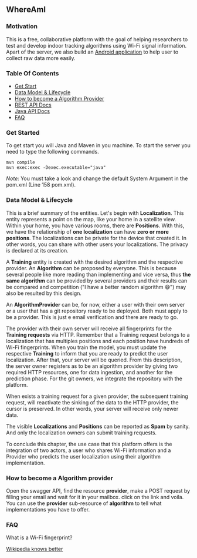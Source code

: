 ## WhereAmI

### Motivation

This is a free, collaborative platform with the goal of helping researchers to test and develop indoor tracking algorithms using Wi-Fi signal information. Apart of the server, we also build an [Android application](https://github.com/NunuM/where-am-i-android-app) to help user to collect raw data more easily.

### Table Of Contents
* [Get Start](#get-started)
* [Data Model & Lifecycle](#data-model--lifecycle) 
* [How to become a Algorithm Provider](#how-to-become-a-algorithm-provider)
* [REST API Docs](https://whereami.nunum.me/docs/swagger)
* [Java API Docs](https://whereami.nunum.me/docs/java)
* [FAQ](#faq)

### Get Started

To get start you will Java and Maven in you machine. To start the server you need to type the following commands. 

```
mvn compile
mvn exec:exec -Dexec.executable="java"
 ```

*Note:* You must take a look and change the default System Argument in the pom.xml (Line 158 pom.xml).  

### Data Model & Lifecycle


This is a brief summary of the entities. Let's begin with **Localization**. This entity represents a point on the map, like your home in a satellite view. Within your home, you have various rooms, there are **Positions**. With this, we have the relationship of **one localization** can have **zero or more positions**. The localizations can be private for the device that created it. In other words, you can share with other users your localizations. The privacy is declared at its creation.


A **Training** entity is created with the desired algorithm and the respective provider. An **Algorithm** can be proposed by everyone. This is because several people like more reading than implementing and vice versa, thus **the same algorithm** can be provided by several providers and their results can be compared and competition ("I have a better random algorithm 😅")  may also be resulted by this design.

An **AlgorithmProvider** can be, for now, either a user with their own server or a user that has a git repository ready to be deployed. Both must apply to be a provider. This is just e email verification and there are ready to go.

The provider with their own server will receive all fingerprints for the **Training requests**  via HTTP. Remember that a Training request belongs to a localization that has multiples positions and each position have hundreds of Wi-Fi fingerprints. When you train the model, you must update the respective **Training** to inform that you are ready to predict the user localization. After that, your server will be queried. From this description, the server owner registers as to be an algorithm provider by giving two required HTTP resources, one for data ingestion, and another for the prediction phase. For the git owners, we integrate the repository with the platform.


When exists a training request for a given provider, the subsequent training request, will reactivate the sinking of the data to the HTTP provider, the cursor is preserved. In other words, your server will receive only newer data. 


The visible **Localizations** and **Positions** can be reported as **Spam** by sanity. And only the localization owners can submit training requests.


To conclude this chapter, the use case that this platform offers is the integration of two actors, a user who shares Wi-Fi information and a Provider who predicts the user localization using their algorithm implementation. 

### How to become a Algorithm provider

Open the swagger API, find the resource **provider**, make a POST request by filling your email and wait for it in your mailbox. click on the link and voila. You can use the **provider** sub-resource of **algorithm** to tell what implementations you have to offer.

### FAQ

What is a Wi-Fi fingerprint?

[Wikipedia knows better](https://en.wikipedia.org/wiki/Wi-Fi_positioning_system#Fingerprinting_based)
